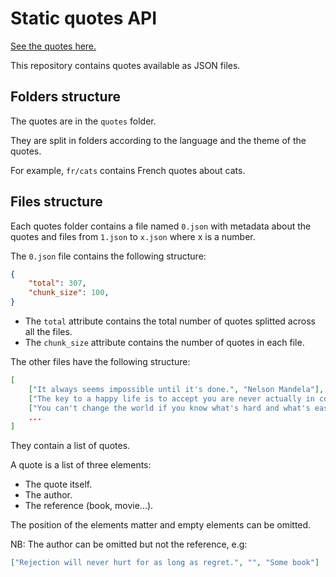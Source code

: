 # Static quotes API

[See the quotes here.](view/index.html)

This repository contains quotes available as JSON files.

## Folders structure

The quotes are in the `quotes` folder.

They are split in folders according to the language and the theme of the quotes.

For example, `fr/cats` contains French quotes about cats.

## Files structure

Each quotes folder contains a file named `0.json` with metadata about the quotes and files from `1.json` to `x.json` where x is a number.

The `0.json` file contains the following structure:
```json
{
    "total": 307,
    "chunk_size": 100,
}
```

- The `total` attribute contains the total number of quotes splitted across all the files.
- The `chunk_size` attribute contains the number of quotes in each file.

The other files have the following structure:
```json
[
    ["It always seems impossible until it's done.", "Nelson Mandela"],
    ["The key to a happy life is to accept you are never actually in control.", "Simon Masrani", "Jurassic World"],
    ["You can't change the world if you know what's hard and what's easy."]
    ...
]
```

They contain a list of quotes.

A quote is a list of three elements:
- The quote itself.
- The author.
- The reference (book, movie...).

The position of the elements matter and empty elements can be omitted.

NB: The author can be omitted but not the reference, e.g:
```json
["Rejection will never hurt for as long as regret.", "", "Some book"]
```
